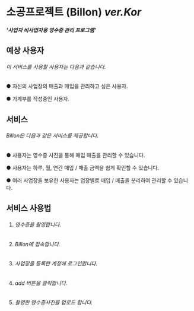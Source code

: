 # 소공프로젝트 (Billon) *ver.Kor*

##### '사업자 비사업자용 영수증 관리 프로그램'



## 예상 사용자

###### 이 서비스를 사용할 사용자는 다음과 같습니다.

● 자신의 사업장의 매출과 매입을 관리하고 싶은 사용자.

● 가계부를 작성중인 사용자.



## 서비스

###### Billon은 다음과 같은 서비스를 제공합니다. 

●  사용자는 영수증 사진을 통해 매입 매출을 관리할 수 있습니다.

●  사용자는 하루, 월, 연간 매입 / 매출 금액을 쉽게 확인할 수 있습니다.

●  여러 사업장을 보유한 사용자는 업장별로 매입 / 매출을 분리하여 관리할 수 있습니다.



## 서비스 사용법

1. ###### 영수증을 촬영합니다.

2. ###### Billon에 접속합니다.

3. ###### 사업장을 등록한 계정에 로그인합니다.

4. ###### add 버튼을 클릭합니다.

5. ###### 촬영한 영수증사진을 업로드 합니다.
